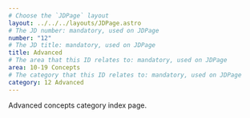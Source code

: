 ```yaml
---
# Choose the `JDPage` layout
layout: ../../../layouts/JDPage.astro
# The JD number: mandatory, used on JDPage
number: "12"
# The JD title: mandatory, used on JDPage
title: Advanced
# The area that this ID relates to: mandatory, used on JDPage
area: 10-19 Concepts
# The category that this ID relates to: mandatory, used on JDPage
category: 12 Advanced
---
```


Advanced concepts category index page.